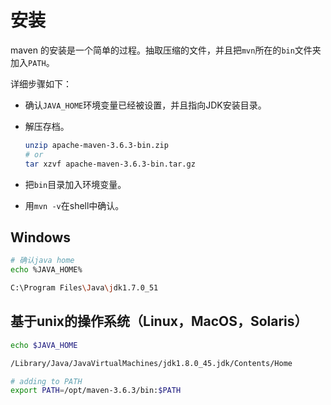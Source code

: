 # 安装

maven 的安装是一个简单的过程。抽取压缩的文件，并且把`mvn`所在的`bin`文件夹加入`PATH`。

详细步骤如下：

- 确认`JAVA_HOME`环境变量已经被设置，并且指向JDK安装目录。
- 解压存档。

    ```sh
    unzip apache-maven-3.6.3-bin.zip
    # or 
    tar xzvf apache-maven-3.6.3-bin.tar.gz
    ```

- 把`bin`目录加入环境变量。
- 用`mvn -v`在shell中确认。

## Windows

```sh
# 确认java home
echo %JAVA_HOME%

C:\Program Files\Java\jdk1.7.0_51
```

## 基于unix的操作系统（Linux，MacOS，Solaris）

```sh
echo $JAVA_HOME

/Library/Java/JavaVirtualMachines/jdk1.8.0_45.jdk/Contents/Home

# adding to PATH
export PATH=/opt/maven-3.6.3/bin:$PATH
```
